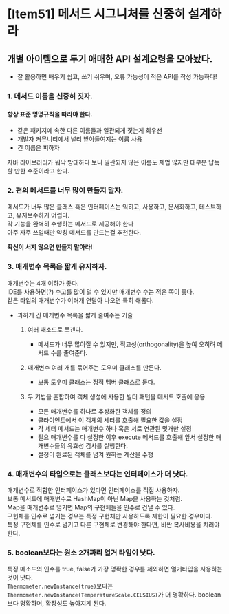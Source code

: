 # [Item51] 메서드 시그니처를 신중히 설계하라

## 개별 아이템으로 두기 애매한 API 설계요령을 모아놨다.
- 잘 활용하면 배우기 쉽고, 쓰기 쉬우며, 오류 가능성이 적은 API를 작성 가능하다!

### 1. 메서드 이름을 신중히 짓자.
#### 항상 표준 명명규칙을 따라야 한다.
- 같은 패키지에 속한 다른 이름들과 일관되게 짓는게 최우선
- 개발자 커뮤니티에서 널리 받아들여지는 이름 사용
- 긴 이름은 피하자    

자바 라이브러리가 워낙 방대하다 보니 일관되지 않은 이름도 제법 많지만 대부분 납득할 만한 수준이라고 한다.


### 2. 편의 메서드를 너무 많이 만들지 말자.
메서드가 너무 많은 클래스 혹은 인터페이스는 익히고, 사용하고, 문서화하고, 테스트하고, 유지보수하기 어렵다.     
각 기능을 완벽히 수행하는 메서드로 제공해야 한다    
아주 자주 쓰일때만 약칭 메서드를 만드는걸 추천한다.    

**확신이 서지 않으면 만들지 말아라!**


### 3. 매개변수 목록은 짧게 유지하자.
매개변수는 4개 이하가 좋다.    
IDE를 사용하면(?) 수고를 많이 덜 수 있지만 매개변수 수는 적은 쪽이 좋다.    
같은 타입의 매개변수가 여러개 연달아 나오면 특히 해롭다.

- 과하게 긴 매개변수 목록을 짧게 줄여주는 기술
    1. 여러 매소드로 쪼갠다.
       - 메서드가 너무 많아질 수 있지만, 직교성(orthogonality)을 높여 오히려 메서드 수를 줄여준다.

    2. 매개변수 여러 개를 묶어주는 도우미 클래스를 만든다.
       - 보통 도우미 클래스는 정적 멤버 클래스로 둔다.

    3. 두 기법을 혼합하여 객체 생성에 사용한 빌더 패턴을 메서드 호출에 응용
       - 모든 매개변수를 하나로 추상화한 객체를 정의
       - 클라이언트에서 이 객체의 세터를 호출해 필요한 값을 설정
       - 각 세터 메서드는 매개변수 하나 혹은 서로 연관된 몇개만 설정
       - 필요 매개변수를 다 설정한 이후 execute 메서드를 호출해 앞서 설정한 매개변수들의 유효성 검사를 실행한다.
       - 설정이 완료된 객체를 넘겨 원하는 계산을 수행

### 4. 매개변수의 타입으로는 클래스보다는 인터페이스가 더 낫다.
매개변수로 적합한 인터페이스가 있다면 인터페이스를 직접 사용하자.    
보통 메서드에 매개변수로 HashMap이 아닌 Map을 사용하는 것처럼.    
Map을 매개변수로 넘기면 Map의 구현체들을 인수로 건낼 수 있다.    
구현체를 인수로 넘기는 경우는 특정 구현체만 사용하도록 제한이 필요한 경우이다.    
특정 구현체를 인수로 넘기고 다른 구현체로 변경해야 한다면, 비싼 복사비용을 치러야 한다.    

### 5. boolean보다는 원소 2개짜리 열거 타입이 낫다.
특정 메소드의 인수를 true, false가 가장 명확한 경우를 제외하면 열거타입을 사용하는것이 낫다.    
`Thermometer.newInstance(true)`보다는 `Thermometer.newInstance(TemperatureScale.CELSIUS)`가 더 명확하다.
boolean보다 명확하며, 확장성도 높아지게 된다.